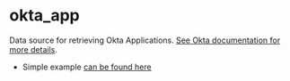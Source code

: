 # okta_app

Data source for retrieving Okta Applications. [See Okta documentation for more details](https://developer.okta.com/docs/api/resources/apps).

- Simple example [can be found here](./datasource.tf)
